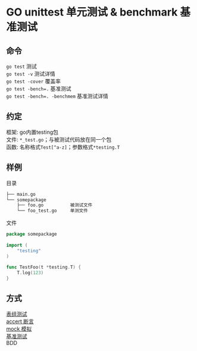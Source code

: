 # GO unittest 单元测试 & benchmark 基准测试  

## 命令  

`go test` 测试  
`go test -v` 测试详情  
`go test -cover` 覆盖率  
`go test -bench=.` 基准测试  
`go test -bench=. -benchmem` 基准测试详情  

## 约定  

框架: go内置testing包  
文件: `*_test.go`；与被测试代码放在同一个包  
函数: 名称格式`Test[^a-z]`；参数格式`*testing.T`  

## 样例  

目录  

```bash
├── main.go  
└── somepackage  
    ├── foo.go          被测试文件  
    └── foo_test.go     单测文件  
```

文件  

```go
package somepackage  
  
import (  
    "testing"  
)  
  
func TestFoo(t *testing.T) {  
    T.log(123)  
}  
```  

## 方式  

[表组测试](../script/go/testing/foo_test.go)  
[accert 断言](../script/go/testing/foo_test.go)  
[mock 模拟](../script/go/testing/foo_test.go)  
[基准测试](../script/go/testing/foo_test.go)  
BDD  
